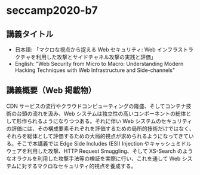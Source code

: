 # seccamp2020-b7

## 講義タイトル

- 日本語: 「マクロな視点から捉える Web セキュリティ: Web インフラストラクチャを利用した攻撃とサイドチャネル攻撃の実践と評価」
- English: "Web Security from Micro to Macro: Understanding Modern Hacking Techniques with Web Infrastructure and Side-channels"

## 講義概要（Web 掲載物）

CDN サービスの流行やクラウドコンピューティングの隆盛、そしてコンテナ技術の台頭の流れを汲み、Web システムは独立性の高いコンポーネントの総体として形作られるようになりつつある。それに伴い Web システムのセキュリティの評価には、その構成要素それぞれを評価するための局所的技術だけではなく、それらを総体として評価するための大局的視点が求められるようになってきている。そこで本講義では Edge Side Includes (ESI) Injection やキャッシュミドルウェアを利用した攻撃、HTTP Request Smuggling、そして XS-Search のようなオラクルを利用した攻撃手法等の検証を実際に行い、これを通して Web システムに対するマクロなセキュリティ的視点を養成する。